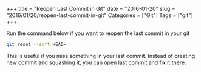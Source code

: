 +++
title = "Reopen Last Commit in Git"
date = "2016-01-20"
slug = "2016/01/20/reopen-last-commit-in-git"
Categories = ["Git"]
Tags = ["git"]
+++

Run the command below if you want to reopen the last commit in your git

```bash
git reset --soft HEAD~
```

This is useful if you miss something in your last commit. Instead of creating new commit and squashing it, you can open last commit and fix it there.
